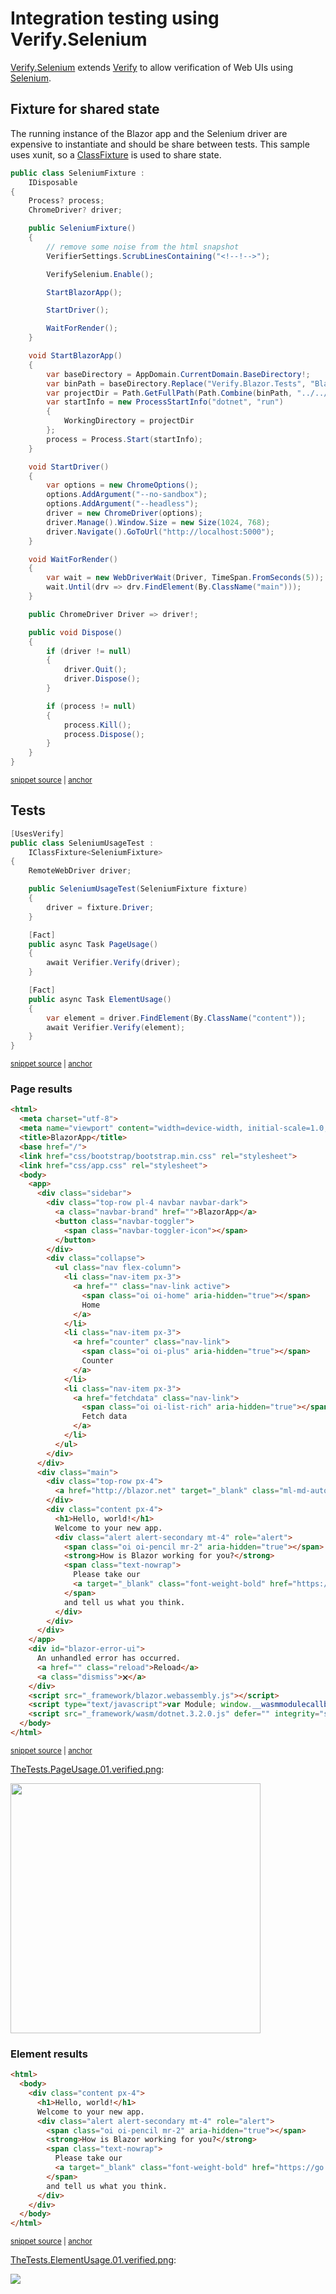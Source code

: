 <!--
GENERATED FILE - DO NOT EDIT
This file was generated by [MarkdownSnippets](https://github.com/SimonCropp/MarkdownSnippets).
Source File: /docs/integration.source.md
To change this file edit the source file and then run MarkdownSnippets.
-->

# Integration testing using Verify.Selenium

[Verify.Selenium](https://github.com/VerifyTests/Verify.Selenium) extends [Verify](https://github.com/VerifyTests/Verify) to allow verification of Web UIs using [Selenium](https://www.selenium.dev/).


## Fixture for shared state

The running instance of the Blazor app and the Selenium driver are expensive to instantiate and should be share between tests. This sample uses xunit, so a [ClassFixture](https://xunit.net/docs/shared-context.html#class-fixture) is used to share state.

<!-- snippet: SeleniumFixture -->
<a id='snippet-seleniumfixture'/></a>
```cs
public class SeleniumFixture :
    IDisposable
{
    Process? process;
    ChromeDriver? driver;

    public SeleniumFixture()
    {
        // remove some noise from the html snapshot
        VerifierSettings.ScrubLinesContaining("<!--!-->");

        VerifySelenium.Enable();

        StartBlazorApp();

        StartDriver();

        WaitForRender();
    }

    void StartBlazorApp()
    {
        var baseDirectory = AppDomain.CurrentDomain.BaseDirectory!;
        var binPath = baseDirectory.Replace("Verify.Blazor.Tests", "BlazorApp");
        var projectDir = Path.GetFullPath(Path.Combine(binPath, "../../"));
        var startInfo = new ProcessStartInfo("dotnet", "run")
        {
            WorkingDirectory = projectDir
        };
        process = Process.Start(startInfo);
    }

    void StartDriver()
    {
        var options = new ChromeOptions();
        options.AddArgument("--no-sandbox");
        options.AddArgument("--headless");
        driver = new ChromeDriver(options);
        driver.Manage().Window.Size = new Size(1024, 768);
        driver.Navigate().GoToUrl("http://localhost:5000");
    }

    void WaitForRender()
    {
        var wait = new WebDriverWait(Driver, TimeSpan.FromSeconds(5));
        wait.Until(drv => drv.FindElement(By.ClassName("main")));
    }

    public ChromeDriver Driver => driver!;

    public void Dispose()
    {
        if (driver != null)
        {
            driver.Quit();
            driver.Dispose();
        }

        if (process != null)
        {
            process.Kill();
            process.Dispose();
        }
    }
}
```
<sup><a href='/src/Verify.Blazor.Tests/IntegrationTest/SeleniumFixture.cs#L10-L78' title='File snippet `seleniumfixture` was extracted from'>snippet source</a> | <a href='#snippet-seleniumfixture' title='Navigate to start of snippet `seleniumfixture`'>anchor</a></sup>
<!-- endsnippet -->


## Tests

<!-- snippet: SeleniumUsageTest -->
<a id='snippet-seleniumusagetest'/></a>
```cs
[UsesVerify]
public class SeleniumUsageTest :
    IClassFixture<SeleniumFixture>
{
    RemoteWebDriver driver;

    public SeleniumUsageTest(SeleniumFixture fixture)
    {
        driver = fixture.Driver;
    }

    [Fact]
    public async Task PageUsage()
    {
        await Verifier.Verify(driver);
    }

    [Fact]
    public async Task ElementUsage()
    {
        var element = driver.FindElement(By.ClassName("content"));
        await Verifier.Verify(element);
    }
}
```
<sup><a href='/src/Verify.Blazor.Tests/IntegrationTest/SeleniumUsageTest.cs#L8-L35' title='File snippet `seleniumusagetest` was extracted from'>snippet source</a> | <a href='#snippet-seleniumusagetest' title='Navigate to start of snippet `seleniumusagetest`'>anchor</a></sup>
<!-- endsnippet -->


### Page results

<!-- snippet: SeleniumUsageTest.PageUsage.00.verified.html -->
<a id='snippet-SeleniumUsageTest.PageUsage.00.verified.html'/></a>
```html
<html>
  <meta charset="utf-8">
  <meta name="viewport" content="width=device-width, initial-scale=1.0, maximum-scale=1.0, user-scalable=no">
  <title>BlazorApp</title>
  <base href="/">
  <link href="css/bootstrap/bootstrap.min.css" rel="stylesheet">
  <link href="css/app.css" rel="stylesheet">
  <body>
    <app>
      <div class="sidebar">
        <div class="top-row pl-4 navbar navbar-dark">
          <a class="navbar-brand" href="">BlazorApp</a>
          <button class="navbar-toggler">
            <span class="navbar-toggler-icon"></span>
          </button>
        </div>
        <div class="collapse">
          <ul class="nav flex-column">
            <li class="nav-item px-3">
              <a href="" class="nav-link active">
                <span class="oi oi-home" aria-hidden="true"></span>
                Home
              </a>
            </li>
            <li class="nav-item px-3">
              <a href="counter" class="nav-link">
                <span class="oi oi-plus" aria-hidden="true"></span>
                Counter
              </a>
            </li>
            <li class="nav-item px-3">
              <a href="fetchdata" class="nav-link">
                <span class="oi oi-list-rich" aria-hidden="true"></span>
                Fetch data
              </a>
            </li>
          </ul>
        </div>
      </div>
      <div class="main">
        <div class="top-row px-4">
          <a href="http://blazor.net" target="_blank" class="ml-md-auto">About</a>
        </div>
        <div class="content px-4">
          <h1>Hello, world!</h1>
          Welcome to your new app.  
          <div class="alert alert-secondary mt-4" role="alert">
            <span class="oi oi-pencil mr-2" aria-hidden="true"></span>
            <strong>How is Blazor working for you?</strong>
            <span class="text-nowrap">
              Please take our
              <a target="_blank" class="font-weight-bold" href="https://go.microsoft.com/fwlink/?linkid=2127996">brief survey</a>
            </span>
            and tell us what you think.
          </div>
        </div>
      </div>
    </app>
    <div id="blazor-error-ui">
      An unhandled error has occurred.
      <a href="" class="reload">Reload</a>
      <a class="dismiss">🗙</a>
    </div>
    <script src="_framework/blazor.webassembly.js"></script>
    <script type="text/javascript">var Module; window.__wasmmodulecallback__(); delete window.__wasmmodulecallback__;</script>
    <script src="_framework/wasm/dotnet.3.2.0.js" defer="" integrity="sha256-mPoqx7XczFHBWk3gRNn0hc9ekG1OvkKY4XiKRY5Mj5U=" crossorigin="anonymous"></script>
  </body>
</html>
```
<sup><a href='/src/Verify.Blazor.Tests/IntegrationTest/SeleniumUsageTest.PageUsage.00.verified.html#L1-L68' title='File snippet `SeleniumUsageTest.PageUsage.00.verified.html` was extracted from'>snippet source</a> | <a href='#snippet-SeleniumUsageTest.PageUsage.00.verified.html' title='Navigate to start of snippet `SeleniumUsageTest.PageUsage.00.verified.html`'>anchor</a></sup>
<!-- endsnippet -->

[TheTests.PageUsage.01.verified.png](/src/Verify.Blazor.Tests/IntegrationTest/SeleniumUsageTest.PageUsage.01.verified.png):

<img src="/src/Verify.Blazor.Tests/IntegrationTest/SeleniumUsageTest.PageUsage.01.verified.png" width="400px">


### Element results

<!-- snippet: SeleniumUsageTest.ElementUsage.00.verified.html -->
<a id='snippet-SeleniumUsageTest.ElementUsage.00.verified.html'/></a>
```html
<html>
  <body>
    <div class="content px-4">
      <h1>Hello, world!</h1>
      Welcome to your new app.  
      <div class="alert alert-secondary mt-4" role="alert">
        <span class="oi oi-pencil mr-2" aria-hidden="true"></span>
        <strong>How is Blazor working for you?</strong>
        <span class="text-nowrap">
          Please take our
          <a target="_blank" class="font-weight-bold" href="https://go.microsoft.com/fwlink/?linkid=2127996">brief survey</a>
        </span>
        and tell us what you think.
      </div>
    </div>
  </body>
</html>
```
<sup><a href='/src/Verify.Blazor.Tests/IntegrationTest/SeleniumUsageTest.ElementUsage.00.verified.html#L1-L17' title='File snippet `SeleniumUsageTest.ElementUsage.00.verified.html` was extracted from'>snippet source</a> | <a href='#snippet-SeleniumUsageTest.ElementUsage.00.verified.html' title='Navigate to start of snippet `SeleniumUsageTest.ElementUsage.00.verified.html`'>anchor</a></sup>
<!-- endsnippet -->

[TheTests.ElementUsage.01.verified.png](/src/Verify.Blazor.Tests/IntegrationTest/SeleniumUsageTest.ElementUsage.01.verified.png):

<img src="/src/Verify.Blazor.Tests/IntegrationTest/SeleniumUsageTest.ElementUsage.01.verified.png">

